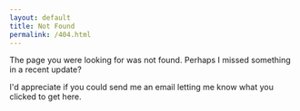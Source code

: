 ```yaml
---
layout: default
title: Not Found
permalink: /404.html
---
```


The page you were looking for was not found. Perhaps I missed something in a recent update?

I'd appreciate if you could send me an email letting me know what you clicked to get here.
